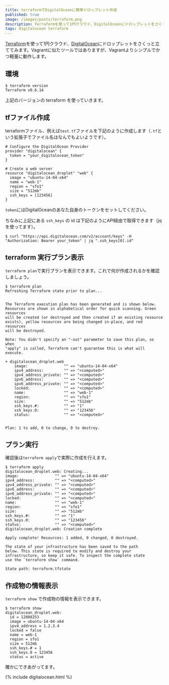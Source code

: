 ```yaml
---
title: terraformでDigitalOceanに簡単ドロップレット作成
published: true
image: /images/posts/terraform.png
description: Terraformを使って1円クラウド、DigitalOceanにドロップレットをさくっと立ててみます。Vagrantに似たツールではありますが、Vagrantよりシンプルでかつ軽量に動作します。
tags: digitalocean terraform
---
```


[Terraform](https://www.terraform.io/)を使って1円クラウド、[DigitalOcean](https://m.do.co/c/a79091850c6e)にドロップレットをさくっと立ててみます。Vagrantに似たツールではありますが、Vagrantよりシンプルでかつ軽量に動作します。

## 環境

    $ terraform version
    Terraform v0.6.14

上記のバージョンの terraform を使っていきます。

## tfファイル作成

terraformファイル、例えば`test.tf`ファイルを下記のように作成します（`.tf`という拡張子でファイル名はなんでもよいようです）。

    # Configure the DigitalOcean Provider
    provider "digitalocean" {
      token = "your_digitalocean_token"
    }

    # Create a web server
    resource "digitalocean_droplet" "web" {
      image = "ubuntu-14-04-x64"
      name = "web-1"
      region = "sfo1"
      size = "512mb"
      ssh_keys = [123456]
    }

`token`にはDigitalOceanのあなた自身のトークンをセットしてください。

ちなみに上記にある `ssh_keys` の id は下記のようにAPI経由で取得できます（jqを使ってます）。

    $ curl "https://api.digitalocean.com/v2/account/keys" -H "Authorization: Bearer your_token" | jq ".ssh_keys[0].id"

## terraform 実行プラン表示

`terraform plan`で実行プランを表示できます。これで何が作成されるかを確認しましょう。

    $ terraform plan
    Refreshing Terraform state prior to plan...


    The Terraform execution plan has been generated and is shown below.
    Resources are shown in alphabetical order for quick scanning. Green resources
    will be created (or destroyed and then created if an existing resource
    exists), yellow resources are being changed in-place, and red resources
    will be destroyed.

    Note: You didn't specify an "-out" parameter to save this plan, so when
    "apply" is called, Terraform can't guarantee this is what will execute.

    + digitalocean_droplet.web
        image:                "" => "ubuntu-14-04-x64"
        ipv4_address:         "" => "<computed>"
        ipv4_address_private: "" => "<computed>"
        ipv6_address:         "" => "<computed>"
        ipv6_address_private: "" => "<computed>"
        locked:               "" => "<computed>"
        name:                 "" => "web-1"
        region:               "" => "sfo1"
        size:                 "" => "512mb"
        ssh_keys.#:           "" => "1"
        ssh_keys.0:           "" => "123456"
        status:               "" => "<computed>"


    Plan: 1 to add, 0 to change, 0 to destroy.

## プラン実行

確認後は`terraform apply`で実際に作成を行えます。

    $ terraform apply
    digitalocean_droplet.web: Creating...
    image:                "" => "ubuntu-14-04-x64"
    ipv4_address:         "" => "<computed>"
    ipv4_address_private: "" => "<computed>"
    ipv6_address:         "" => "<computed>"
    ipv6_address_private: "" => "<computed>"
    locked:               "" => "<computed>"
    name:                 "" => "web-1"
    region:               "" => "sfo1"
    size:                 "" => "512mb"
    ssh_keys.#:           "" => "1"
    ssh_keys.0:           "" => "123456"
    status:               "" => "<computed>"
    digitalocean_droplet.web: Creation complete

    Apply complete! Resources: 1 added, 0 changed, 0 destroyed.

    The state of your infrastructure has been saved to the path
    below. This state is required to modify and destroy your
    infrastructure, so keep it safe. To inspect the complete state
    use the `terraform show` command.

    State path: terraform.tfstate

## 作成物の情報表示

`terraform show` で作成物の情報を表示できます。

    $ terraform show
    digitalocean_droplet.web:
      id = 12808253
      image = ubuntu-14-04-x64
      ipv4_address = 1.2.3.4
      locked = false
      name = web-1
      region = sfo1
      size = 512mb
      ssh_keys.# = 1
      ssh_keys.0 = 123456
      status = active

確かにできあがってます。

{% include digitalocean.html %}
